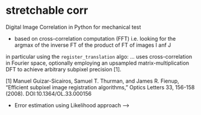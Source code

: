 # stretchable corr

Digital Image Correlation in Python for mechanical test

- based on cross-correlation computation (FFT)
i.e. looking for the argmax of the inverse FT of the product of FT of images I anf J

in particular using the `register_translation` algo: ... uses cross-correlation in Fourier space, optionally employing an upsampled matrix-multiplication DFT to achieve arbitrary subpixel precision [1].


[1] Manuel Guizar-Sicairos, Samuel T. Thurman, and James R. Fienup, “Efficient subpixel image registration algorithms,” Optics Letters 33, 156-158 (2008). DOI:10.1364/OL.33.000156


- Error estimation using Likelihood approach --> 